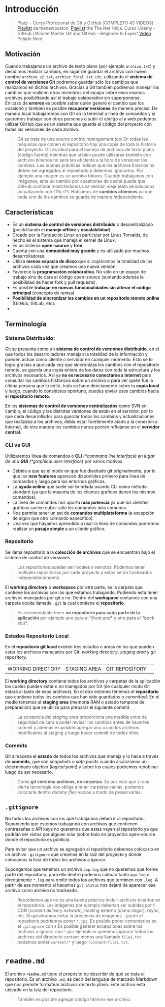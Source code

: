 # Introducción
> Platzi - Curso Profesional de Git y GitHub (COMPLETO 43 VIDEOS)
> [Playlist](https://www.youtube.com/watch?v=cEGIFZDyszA&list=PL6gx4Cwl9DGAKWClAD_iKpNC0bGHxGhcx) de thenewboston.
> [Playlist](https://www.youtube.com/watch?v=3RjQznt-8kE&list=PL4cUxeGkcC9goXbgTDQ0n_4TBzOO0ocPR) the The Net Ninja.
> Curso Udemy - GitHub Ultimate Master Git and GitHub - Beginner to Expert
> [Video](https://www.youtube.com/watch?v=kEPF-MWGq1w&ab_channel=PeladoNerd) Pelado Nerd

## Motivación
Cuando trabajamos un archivo de texto plano (por ejemplo `archivo.txt`) y decidimos realizar cambios, en lugar de guardar el archivo con nuevo nombre `archivo_v2.txt`, `archivo_final.txt`. etc, utilizando el **sistema de control de versiones Git** podremos guardar sólo los cambios que realizamos en dichos archivos. Gracias a Git también podremos manejar los cambios que realicen otros miembros del equipo sobre esos mismos archivos posibilitando así el trabajo colaborativo sin superponerse.   
En caso de **errores** es posible saber quién generó el cambio que los ocasionó y también es posible **recuperar versiones** de manera precisa.
De manera local trabajaremos con Git en la terminal o línea de comandos y si queremos trabajar con otras personas o subir el código al a web podemos utilizar GitHub que es un sistema que guarda el código del proyecto con todas las versiones de cada archivo. 

> Git se trata de una *source control management tool*
> En todas las máquinas que clonen el repositorio hay una copia de toda la historia del proyecto.
> Git es ideal para el manejo de archivos de texto plano (código fuente) mientras que si bien puede utilizarse también con archivos binarios no será tan eficiente a la hora de versionar los cambios. Las buenas prácticas indican que los archivos binarios no deben ser agregados al repositorio y debemos ignorarlos. Por ejemplo una imagen es un archivo binario. Cuando trabajamos con imágenes, ante un cambio por cuestiones de caché puede que GitHub continúe mostrándonos una versión vieja (esto se soluciona actualizando con `CTRL+F5`.
> Hablamos de **cambios atómicos** ya que cada uno de los cambios se guarda de manera independiente.


## Características

* Es un **sistema de control de versiones distribuido** o descentralizado (posibilitando el **manejo offline** y **escalabilidad**).
* Creado por la Fundación Linux en particular por Linus Torvalds, de hecho es el sistema que maneja el kernel de Linux.
* Es un sistema **open-source** y **free**.
* Cuenta con una **comunidad muy grande** y es utilizado por muchos desarrolladores.
* Utiliza **menos espacio de disco** que si copiáramos la totalidad de los archivos cada vez que creamos una nueva versión.
* Favorece la **programación colaborativa**. No sólo en un equipo de trabajo sino de cara al código open-source (sumando además la posibilidad de hacer fork y pull requests).
* Es posible **trabajar en nuevas funcionalidades sin alterar el código principal** (concepto de ramas)
* **Posibilidad de sincronizar los cambios en un repositorio remoto online** (GitHub, GitLab, etc).
* 

## Terminología
### Sistema Distribuido:
Git se presenta como un **sistema de control de versiones distribuido**, en el que todos los desarrolladores manejan la totalidad de la información y pueden actuar como cliente o servidor en cualquier momento. Esto se lo logra gracias a que cada vez que sincronizas los cambios con el repositorio remoto, se guarda una copia entera de los datos con toda la estructura y los archivos necesarios. Así ya **no es necesario conectarse a internet** para consultar los cambios históricos sobre un archivo o para ver quién fue la última persona que lo editó, todo se hace directamente sobre tu **copia local** y luego, cuando lo consideres oportuno, puedes enviar esos cambios hacia el **repositorio remoto**.

En los **sistemas de control de versiones centralizados** como SVN en cambio, el código y las distintas versiones de están en el servidor, por lo que cada desarrollador para guardar todos los cambios y actualizaciones que realizaba a los archivos, debía estar fuertemente atado a la conexión a Internet, de otra manera los cambios nunca podrán reflejarse en el **servidor central**.

### CLI vs GUI
Utilizaremos línea de comandos o **CLI** (_*command line interface_*) en lugar de una **GUI** (_*graphical user interface_*) por varios motivos.
* Debido a que es el modo en que fue diseñado git originalmente, por lo que los **new features** aparecen disponibles primero para línea de comandos y luego para los entornos gráficos.
* La **ayuda online** que suele ser brindada usando CLI como método standard (ya que la mayoría de los clientes gráficos tienen los mismos comandos).
* La línea de comandos nos aporta **más potencia** ya que los clientes gráficos suelen cubrir sólo los comandos más comunes.   
* Nos permite tener un set de **comandos multiplataforma** (a excepción de algún que otro comando específico).
* Una vez que hayamos aprendido a usar la línea de comandos podremos realizar un **pasaje simple** a un cliente gráfico.

### Repositorio
Se llama repositorio a la **colección de archivos** que se encuentran bajo el sistema de control de versiones.

> Los repositorios pueden ser locales o remotos.
> Podemos tener múltiples repositorios por cada proyecto y estos serán trackeados independientemente.

El **working directory** o **workspace** por otra parte, es la carpeta que contiene los archivos con los que estamos trabajando. Pudiendo esta tener archivos manejados por git o no. Dentro del **workspace** contamos con una carpeta oculta llamada `.git` la cual contiene el **repositorio**. 

> Es recomendable tener **un repositorio para cada parte de la aplicación** por ejemplo uno para el _*front end_* y otro para el _*back end_*.

### Estados Repositorio Local
En el **repositorio git local** existen tres estados o áreas en los que pueden estar los archivos manejados por Git: *working directory*, *staging area* y *git repository*.

|                   |              |                |      |
| :---------------: | :----------: | :------------: | :--: |
| WORKING DIRECTORY | STAGING AREA | GIT REPOSITORY |      |

El **working directory** contiene todos los archivos y carpetas de la aplicación los cuales pueden estar o no manejados por Git (de cualquier modo Git estará al tanto de esos archivos). En el otro extremo tenemos el **repositorio** que contiene todos los cambios que han sido guardados o *committed*. En el medio tenemos el **staging area** (memoria RAM o estado temporal de preparación) que se utiliza para preparar el siguiente commit.

> La existencia del *staging area* proporciona una medida extra de seguridad de cara a poder revisar los cambios antes de hacerles commit y además es posible agregar uno a uno los archivos modificados al staging y luego hacer commit de todos ellos.

### Commits
Git almacena el **estado** de todos los archivos que maneja y lo hace a través de **commits**, que son *snapshots* o *safe points* cuando alcanzamos un determinado objetivo (*logical point*) y sobre los cuales podremos rebobinar luego de ser necesario.

> Como **git versiona archivos, no carpetas**. Es por esto que si una cierta tecnología nos obliga a tener carpetas vacías, podemos colocarle dentro *dummy files* vacíos a modo de preservarlas. 

## `.gitignore`
No todos los archivos con los que trabajamos deben ir al repositorio. Suponiendo que estemos trabajando con archivos que contienen contraseñas o API keys no queremos que estas vayan al repositorio ya que podrían ser vistos por alguien más (sobre todo en proyectos  open-source donde el repositorio es público).

Para evitar que un archivo se agregado al repositorio debemos colocarlo en un archivo `.gitignore` que creamos en la raíz del proyecto y donde colocamos la lista de todos los archivos a ignorar.

Supongamos que tenemos un archivo `app.log` que no queremos que forme parte del repositorio, para ello dentro podemos colocar tanto `app.log` o directamente `*.log` para omitir todos los archivos que terminen con `.log`. A partir de ese momento si hacemos `git status` nos dejará de aparecer ese archivo como archivo no trackeado.

> Recordemos que no es una buena práctica incluir archivos binarios en el repositorio. Las imágenes por ejemplo deberían ser subidas por f, CDN (*content delivery network*), hosting externo (como imgur), rsync, etc. Si quisiéramos evitar la presencia de imágenes `.jpg` en el repositorio podríamos poner `*.jpg`.
> Es posible poner comentarios en el `.gitignore` con `#`
> Es posible generar excepciones sobre los archivos a ignorar con `!` por ejemplo si queremos ignorar todos los archivos del directorio `content` menos uno llamado `file1.txt` podemos poner `content/*` y luego `!content/file1.txt`.

# `readme.md`
 El archivo `readme.md` tiene el propósito de describir de qué se trata el repositorio. Es un archivo `.md`, es decir del lenguaje de marcado Markdown que nos permite formatear archivos de texto plano. Este archivo está ubicado en la raíz del repositorio.

> También es posible agregar código html en ese archivo.